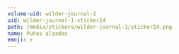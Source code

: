 ```yaml
---
volume-uid: wilder-journal-1
uid: wilder-journal-1-sticker14
path: /media/stickers/wilder-journal-1/sticker14.png
name: Puños alzados
emoji: ✊
---
```

